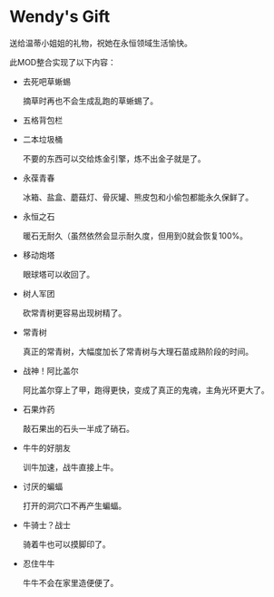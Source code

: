 # Wendy's Gift

送给温蒂小姐姐的礼物，祝她在永恒领域生活愉快。

此MOD整合实现了以下内容：

* 去死吧草蜥蜴

  摘草时再也不会生成乱跑的草蜥蜴了。

* 五格背包栏

* 二本垃圾桶

  不要的东西可以交给炼金引擎，炼不出金子就是了。

* 永葆青春

  冰箱、盐盒、蘑菇灯、骨灰罐、熊皮包和小偷包都能永久保鲜了。

* 永恒之石

  暖石无耐久（虽然依然会显示耐久度，但用到0就会恢复100%。

* 移动炮塔

  眼球塔可以收回了。

* 树人军团

  砍常青树更容易出现树精了。

* 常青树

  真正的常青树，大幅度加长了常青树与大理石苗成熟阶段的时间。

* 战神！阿比盖尔

  阿比盖尔穿上了甲，跑得更快，变成了真正的鬼魂，主角光环更大了。

* 石果炸药

  敲石果出的石头一半成了硝石。

* 牛牛的好朋友

  训牛加速，战牛直接上牛。

* 讨厌的蝙蝠

  打开的洞穴口不再产生蝙蝠。

* 牛骑士？战士

  骑着牛也可以摸脚印了。

* 忍住牛牛

  牛牛不会在家里造便便了。